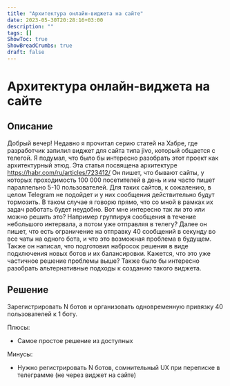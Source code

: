 ```yaml
---
title: "Архитектура онлайн-виджета на сайте"
date: 2023-05-30T20:28:16+03:00
description: ""
tags: []
ShowToc: true
ShowBreadCrumbs: true
draft: false
---
```

# Архитектура онлайн-виджета на сайте
## Описание
Добрый вечер!
Недавно я прочитал серию статей на Хабре, где разработчик запилил виджет для сайта типа jivo, который общается с телегой.
Я подумал, что было бы интересно разобрать этот проект как архитектурный этюд.
Эта статья посвящена архитектуре
https://habr.com/ru/articles/723412/
Он пишет, что бывают сайты, у которых проходимость 100 000 посетителей в день и им часто пишет параллельно 5-10 пользователей.
Для таких сайтов, к сожалению, в целом Telegram не подойдет и у них сообщения действительно будут тормозить. В таком случае я говорю прямо, что со мной в рамках их задач работать будет неудобно.
Вот мне интересно так ли это или можно решить это? Например группируя сообщения в течение небольшого интервала, а потом уже отправляя в телегу?
Далее он пишет, что есть ограничение на отправку 40 сообщений в секунду во все чаты на одного бота, и что это возможная проблема в будущем. Также он написал, что подготовил набросок решения в виде подключения новых ботов и их балансировки.
Кажется, что это уже частичное решение проблемы выше?
Также было бы интересно разобрать альтернативные подходы к созданию такого виджета.

## Решение
Зарегистрировать N ботов и организовать одновременную привязку 40 пользователей к 1 боту.

Плюсы:
- Самое простое решение из доступных

Минусы:
- Нужно регистрировать N ботов, сомнительный UX при переписке в телеграмме (не через виджет на сайте)